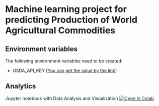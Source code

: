 # Machine learning project for predicting Production of World Agricultural Commodities

## Environment variables

The following environment variables need to be created:
- USDA_API_KEY [[You can get the value by the link]( https://apps.fas.usda.gov/opendataweb/home )]

## Analytics

Jupyter notebook with Data Analysis and Visualization [![Open In Colab](https://colab.research.google.com/assets/colab-badge.svg)](https://colab.research.google.com/github/DmitriyKhodykin/AgroUS/blob/master/notebooks/analytics.ipynb)